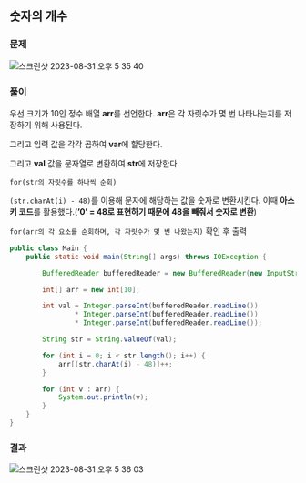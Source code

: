 ## 숫자의 개수

### 문제

![스크린샷 2023-08-31 오후 5 35 40](https://github.com/Heo-y-y/development-blog/assets/112863029/51228c2f-f4b7-4410-a56d-3e0665c0e8cb)

### 풀이

우선 크기가 10인 정수 배열 **arr**를 선언한다. **arr**은 각 자릿수가 몇 번 나타나는지를 저장하기 위해 사용된다.

그리고 입력 값을 각각 곱하여 **var**에 할당한다.

그리고 **val** 값을 문자열로 변환하여 **str**에 저장한다.

`for(str의 자릿수를 하나씩 순회)`

`(str.charAt(i) - 48)`를 이용해 문자에 해당하는 값을 숫자로 변환시킨다. 이때 **아스키 코드**를 활용했다.(**’0’ = 48로 표현하기 때문에 48을 빼줘서 숫자로 변환**)

`for(arr의 각 요소를 순회하며, 각 자릿수가 몇 번 나왔는지)` 확인 후 출력

```java
public class Main {
    public static void main(String[] args) throws IOException {

        BufferedReader bufferedReader = new BufferedReader(new InputStreamReader(System.in));

        int[] arr = new int[10];

        int val = Integer.parseInt(bufferedReader.readLine())
                * Integer.parseInt(bufferedReader.readLine())
                * Integer.parseInt(bufferedReader.readLine());

        String str = String.valueOf(val);

        for (int i = 0; i < str.length(); i++) {
            arr[(str.charAt(i) - 48)]++;
        }

        for (int v : arr) {
            System.out.println(v);
        }
    }
}
```

### 결과

![스크린샷 2023-08-31 오후 5 36 03](https://github.com/Heo-y-y/development-blog/assets/112863029/de12aa02-28e9-4903-be0c-3b8112021ebc)
